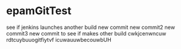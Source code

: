 # epamGitTest
see if jenkins launches another build
new commit
new commit2
new commit3
new commit to see if makes other build
cwkjcenwncuw
rdtcuybuuogitfiytvf
icuwauuwbecouwbUH
